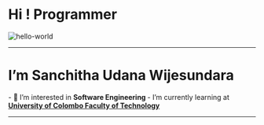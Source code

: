 <h1> Hi ! Programmer </h1>
 
 ![hello-world](https://user-images.githubusercontent.com/109952575/208308858-d8d0cfd8-702a-4136-8e9a-3052cccccb55.gif) <hr>

<h1>I’m <b>Sanchitha Udana Wijesundara</b></h1>
- 👀 I’m interested in <b>Software Engineering </b> 
- I’m currently learning at <b><a href=https://tech.cmb.ac.lk/> University of Colombo Faculty of Technology</a></b><hr>



<!---
SanchithaUdana/SanchithaUdana is a ✨ special ✨ repository because its `README.md` (this file) appears on your GitHub profile.
You can click the Preview link to take a look at your changes.
--->
